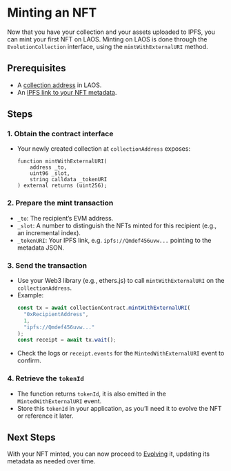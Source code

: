 # Minting an NFT

Now that you have your collection and your assets uploaded to IPFS, you can mint your first NFT on LAOS. Minting on LAOS is done through the `EvolutionCollection` interface, using the `mintWithExternalURI` method.

## Prerequisites

- A [collection address](/guides/how-to-without-api/collection-setup.md) in LAOS.
- An [IPFS link to your NFT metadata](/guides/how-to-without-api/ipfs-upload).

## Steps

### 1. Obtain the contract interface

   - Your newly created collection at `collectionAddress` exposes:
     ```solidity
     function mintWithExternalURI(
         address _to,
         uint96 _slot,
         string calldata _tokenURI
     ) external returns (uint256);
     ```

### 2. Prepare the mint transaction

   - `_to`: The recipient’s EVM address.
   - `_slot`: A number to distinguish the NFTs minted for this recipient (e.g., an incremental index).
   - `_tokenURI`: Your IPFS link, e.g. `ipfs://Qmdef456uvw...` pointing to the metadata JSON.

### 3. Send the transaction

   - Use your Web3 library (e.g., ethers.js) to call `mintWithExternalURI` on the `collectionAddress`.
   - Example:
     ```js
     const tx = await collectionContract.mintWithExternalURI(
       "0xRecipientAddress",
       1,
       "ipfs://Qmdef456uvw..."
     );
     const receipt = await tx.wait();
     ```
   - Check the logs or `receipt.events` for the `MintedWithExternalURI` event to confirm.

### 4. Retrieve the `tokenId`

   - The function returns `tokenId`, it is also emitted in the `MintedWithExternalURI` event.
   - Store this `tokenId` in your application, as you’ll need it to evolve the NFT or reference it later.

## Next Steps

With your NFT minted, you can now proceed to [Evolving](/guides/how-to-without-api/evolving) it, updating its metadata as needed over time.
